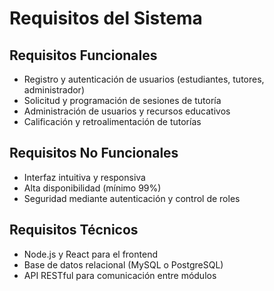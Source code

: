 # Requisitos del Sistema

## Requisitos Funcionales

- Registro y autenticación de usuarios (estudiantes, tutores, administrador)
- Solicitud y programación de sesiones de tutoría
- Administración de usuarios y recursos educativos
- Calificación y retroalimentación de tutorías

## Requisitos No Funcionales

- Interfaz intuitiva y responsiva
- Alta disponibilidad (mínimo 99%)
- Seguridad mediante autenticación y control de roles

## Requisitos Técnicos

- Node.js y React para el frontend
- Base de datos relacional (MySQL o PostgreSQL)
- API RESTful para comunicación entre módulos
